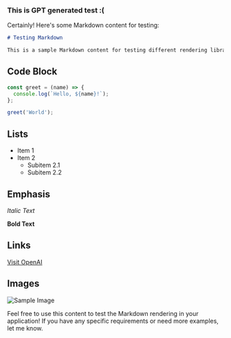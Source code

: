 ### This is GPT generated test :(


Certainly! Here's some Markdown content for testing:

```markdown
# Testing Markdown

This is a sample Markdown content for testing different rendering libraries.
```

## Code Block

```javascript
const greet = (name) => {
  console.log(`Hello, ${name}!`);
};

greet('World');
```

## Lists

- Item 1
- Item 2
  - Subitem 2.1
  - Subitem 2.2

## Emphasis

*Italic Text*

**Bold Text**

## Links

[Visit OpenAI](https://www.openai.com/)

## Images

![Sample Image](https://placekitten.com/300/200)

Feel free to use this content to test the Markdown rendering in your application! If you have any specific requirements or need more examples, let me know.
